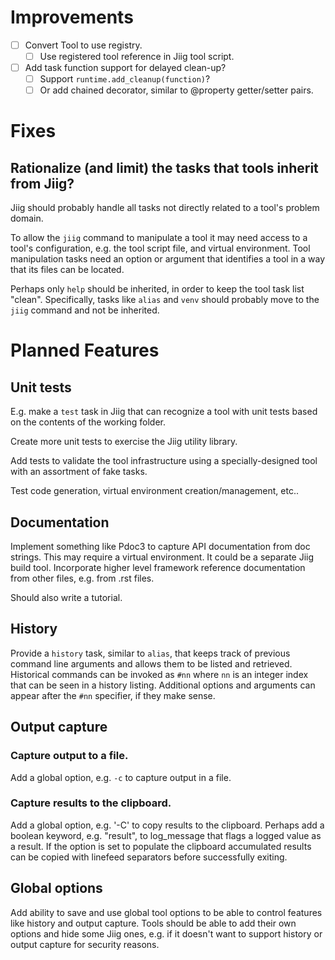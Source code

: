# Improvements

* [ ] Convert Tool to use registry.
    * [ ] Use registered tool reference in Jiig tool script.

* [ ] Add task function support for delayed clean-up?
    * [ ] Support `runtime.add_cleanup(function)`? 
    * [ ] Or add chained decorator, similar to @property getter/setter pairs.

# Fixes

## Rationalize (and limit) the tasks that tools inherit from Jiig? 

Jiig should probably handle all tasks not directly related to a tool's problem
domain.

To allow the `jiig` command to manipulate a tool it may need access to a tool's
configuration, e.g. the tool script file, and virtual environment. Tool
manipulation tasks need an option or argument that identifies a tool in a way
that its files can be located.

Perhaps only `help` should be inherited, in order to keep the tool task list
"clean". Specifically, tasks like `alias` and `venv` should probably move to the
`jiig` command and not be inherited.

# Planned Features

## Unit tests

E.g. make a `test` task in Jiig that can recognize a tool with unit tests based
on the contents of the working folder.

Create more unit tests to exercise the Jiig utility library.

Add tests to validate the tool infrastructure using a specially-designed tool
with an assortment of fake tasks.

Test code generation, virtual environment creation/management, etc..


## Documentation

Implement something like Pdoc3 to capture API documentation from doc strings.
This may require a virtual environment. It could be a separate Jiig build tool.
Incorporate higher level framework reference documentation from other files,
e.g. from .rst files.

Should also write a tutorial.

## History

Provide a `history` task, similar to `alias`, that keeps track of previous
command line arguments and allows them to be listed and retrieved. Historical
commands can be invoked as `#nn` where `nn` is an integer index that can be seen
in a history listing. Additional options and arguments can appear after the
`#nn` specifier, if they make sense.

## Output capture

### Capture output to a file.

Add a global option, e.g. `-c` to capture output in a file.

### Capture results to the clipboard.

Add a global option, e.g. '-C' to copy results to the clipboard. Perhaps add a
boolean keyword, e.g. "result", to log_message that flags a logged value as a
result. If the option is set to populate the clipboard accumulated results can
be copied with linefeed separators before successfully exiting.

## Global options

Add ability to save and use global tool options to be able to control features
like history and output capture. Tools should be able to add their own options
and hide some Jiig ones, e.g. if it doesn't want to support history or output
capture for security reasons.

